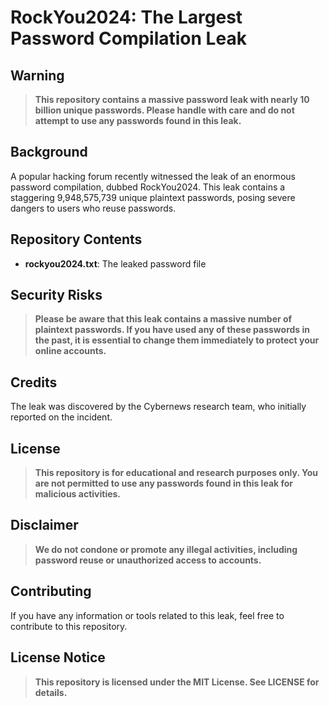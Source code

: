 # RockYou2024: The Largest Password Compilation Leak

## Warning

> **This repository contains a massive password leak with nearly 10 billion unique passwords. Please handle with care and do not attempt to use any passwords found in this leak.**

## Background

A popular hacking forum recently witnessed the leak of an enormous password compilation, dubbed RockYou2024. This leak contains a staggering 9,948,575,739 unique plaintext passwords, posing severe dangers to users who reuse passwords.

## Repository Contents

* **rockyou2024.txt**: The leaked password file

## Security Risks

> **Please be aware that this leak contains a massive number of plaintext passwords. If you have used any of these passwords in the past, it is essential to change them immediately to protect your online accounts.**

## Credits

The leak was discovered by the Cybernews research team, who initially reported on the incident.

## License

> **This repository is for educational and research purposes only. You are not permitted to use any passwords found in this leak for malicious activities.**

## Disclaimer

> **We do not condone or promote any illegal activities, including password reuse or unauthorized access to accounts.**

## Contributing

If you have any information or tools related to this leak, feel free to contribute to this repository.

## License Notice

> **This repository is licensed under the MIT License. See LICENSE for details.**
